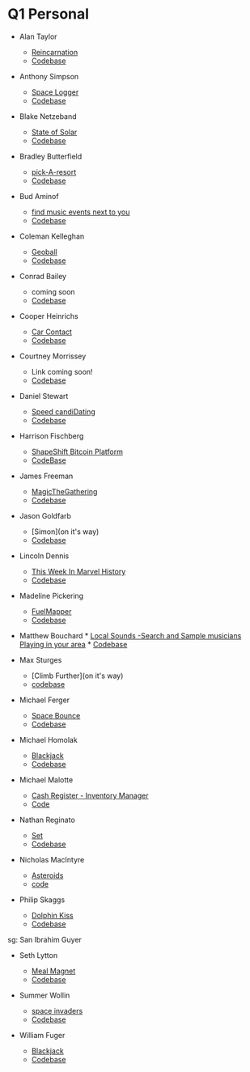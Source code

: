 # Q1 Personal

  * Alan Taylor
    * [Reincarnation](https://reincarnation.herokuapp.com/)
    * [Codebase](https://github.com/alancarltaylor/reincarnation)

  * Anthony Simpson
    * [Space Logger](comingSoon)
    * [Codebase](https://github.com/ansi6622/spaceLogger.git)

  * Blake Netzeband
    * [State of Solar](http://blakeface.github.io/state-of-solar.github.io/)
    * [Codebase](https://github.com/blakeface/state-of-solar.github.io)

  * Bradley Butterfield
    * [pick-A-resort](http://pick-a-resort.herokuapp.com/)
    * [Codebase](https://github.com/butters5789/pickaresort)

  * Bud Aminof
    * [find music events next to you](https://evenysandmaps.firebaseapp.com/)
    * [Codebase](https://github.com/budaminof/personal-project)

  * Coleman Kelleghan
    * [Geoball](http://kelleghan1.github.io/mySite.github.io/)
    * [Codebase](https://github.com/kelleghan1/g20-projects)

  * Conrad Bailey
    * coming soon
    * [Codebase](https://github.com/CGBailey/realSheet.git)

  * Cooper Heinrichs
    * [Car Contact](https://carcontact.herokuapp.com/)
    * [Codebase](https://github.com/cheinrichs/carContact)

  * Courtney Morrissey
    * Link coming soon!
    * [Codebase](https://github.com/courtm187/q1project_hikeGenerator)

  * Daniel Stewart
    * [Speed candiDating](http://d-stew.github.io/personal-project-q1/)
    * [Codebase](https://github.com/d-stew/personal-project-q1)

  * Harrison Fischberg
    * [ShapeShift Bitcoin Platform](https://shape.firebaseapp.com/)
    * [CodeBase](https://github.com/hrfischberg/ShapeShifts)

  * James Freeman
    * [MagicTheGathering](https://jhf13pp.firebaseapp.com/)
    * [Codebase](https://github.com/FreemanJamesH/personalProject)

  * Jason Goldfarb
    * [Simon](on it's way)
    * [Codebase](https://github.com/jkgold/personal-project.github.io/tree/gh-pages)

  * Lincoln Dennis
    * [This Week In Marvel History](http://jlincolndennis.github.io/marvel-history.github.io/)
    * [Codebase](https://github.com/jlincolndennis/marvel-history)

  * Madeline Pickering
    * [FuelMapper](http://madelinepick.github.io/fuelmapper.github.io/)
    * [Codebase](https://github.com/madelinepick/fuelmapper.github.io)

  *  Matthew Bouchard
    * [Local Sounds -Search and Sample musicians Playing in your area](https://sound-project.firebaseapp.com/)
    * [Codebase](https://github.com/MatieuB/sound-project)

  * Max Sturges
    * [Climb Further](on it's way)
    * [codebase](https://github.com/MSturges/climbFurther)

  * Michael Ferger
    * [Space Bounce](http://mferger.github.io/MichaelFerger.github.io/)
    * [Codebase](https://github.com/MFerger/MichaelFerger.github.io)

  * Michael Homolak
    * [Blackjack](http://mhomolak.github.io/BJ/)
    * [Codebase](https://github.com/mhomolak/BJ)

  * Michael Malotte
    * [ Cash Register - Inventory Manager ]( https://project-test.herokuapp.com )
    * [ Code ]( https://github.com/MickeyJ/personal-frontend-project/tree/refactor1 )

  * Nathan Reginato
    * [Set](http://myappsetgame.s3-website-us-west-2.amazonaws.com/)
    * [Codebase](https://github.com/NathanReginato/Set)

  * Nicholas MacIntyre
    * [Asteroids](https://astroidz.firebaseapp.com/)
    * [code](https://github.com/nickmac23/astroid)

  * Philip Skaggs
    * [Dolphin Kiss](http://artnoisenik.github.io/dolphin-kiss.github.io/)
    * [Codebase](https://github.com/artnoisenik/dolphin-kiss.github.io)

  sg: San Ibrahim Guyer

  * Seth Lytton
    * [Meal Magnet](https://meal-magnet.firebaseapp.com/)
    * [Codebase](https://github.com/slytton/meal-planner)

  * Summer Wollin
    * [space invaders](https://spaceinvadersjs.firebaseapp.com/)
    * [Codebase](https://github.com/summerwollin/spaceInvadersProject)

  * William Fuger
    * [Blackjack](https://wfuger.github.io/blackjack.github.io/)
    * [Codebase](https://github.com/Wfuger/blackjack.github.io)
